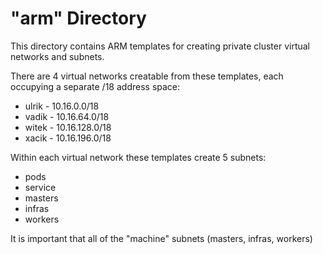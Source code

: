 # "arm" Directory
This directory contains ARM templates for creating private cluster virtual networks and subnets.

There are 4 virtual networks creatable from these templates, each occupying a separate /18 address space:
- ulrik - 10.16.0.0/18
- vadik - 10.16.64.0/18
- witek - 10.16.128.0/18
- xacik - 10.16.196.0/18

Within each virtual network these templates create 5 subnets:
- pods
- service
- masters
- infras
- workers

It is important that all of the "machine" subnets (masters, infras, workers) 
